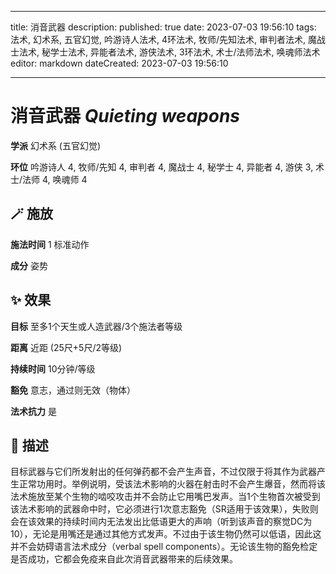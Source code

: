 
---
title: 消音武器
description: 
published: true
date: 2023-07-03 19:56:10
tags: 法术, 幻术系, 五官幻觉, 吟游诗人法术, 4环法术, 牧师/先知法术, 审判者法术, 魔战士法术, 秘学士法术, 异能者法术, 游侠法术, 3环法术, 术士/法师法术, 唤魂师法术
editor: markdown
dateCreated: 2023-07-03 19:56:10

---

# **消音武器** *Quieting weapons*

**学派** 幻术系 (五官幻觉) 

**环位** 吟游诗人 4, 牧师/先知 4, 审判者 4, 魔战士 4, 秘学士 4, 异能者 4, 游侠 3, 术士/法师 4, 唤魂师 4

## 🪄 施放

**施法时间** 1 标准动作

**成分** 姿势

## ✨ 效果 

**目标** 至多1个天生或人造武器/3个施法者等级 

**距离** 近距 (25尺+5尺/2等级)  

**持续时间** 10分钟/等级 

**豁免** 意志，通过则无效（物体）

**法术抗力** 是

## 📖 描述

目标武器与它们所发射出的任何弹药都不会产生声音，不过仅限于将其作为武器产生正常功用时。举例说明，受该法术影响的火器在射击时不会产生爆音，然而将该法术施放至某个生物的啮咬攻击并不会防止它用嘴巴发声。当1个生物首次被受到该法术影响的武器命中时，它必须进行1次意志豁免（SR适用于该效果），失败则会在该效果的持续时间内无法发出比低语更大的声响（听到该声音的察觉DC为10），无论是用嘴还是通过其他方式发声。不过由于该生物仍然可以低语，因此这并不会妨碍语言法术成分（verbal spell components）。无论该生物的豁免检定是否成功，它都会免疫来自此次消音武器带来的后续效果。
    